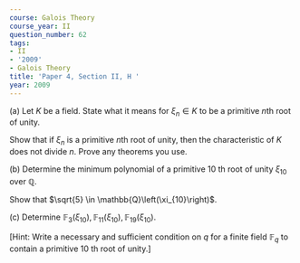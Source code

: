 ```yaml
---
course: Galois Theory
course_year: II
question_number: 62
tags:
- II
- '2009'
- Galois Theory
title: 'Paper 4, Section II, H '
year: 2009
---
```




(a) Let $K$ be a field. State what it means for $\xi_{n} \in K$ to be a primitive $n$th root of unity.

Show that if $\xi_{n}$ is a primitive $n$th root of unity, then the characteristic of $K$ does not divide $n$. Prove any theorems you use.

(b) Determine the minimum polynomial of a primitive 10 th root of unity $\xi_{10}$ over $\mathbb{Q}$.

Show that $\sqrt{5} \in \mathbb{Q}\left(\xi_{10}\right)$.

(c) Determine $\mathbb{F}_{3}\left(\xi_{10}\right), \mathbb{F}_{11}\left(\xi_{10}\right), \mathbb{F}_{19}\left(\xi_{10}\right)$.

[Hint: Write a necessary and sufficient condition on $q$ for a finite field $\mathbb{F}_{q}$ to contain a primitive 10 th root of unity.]